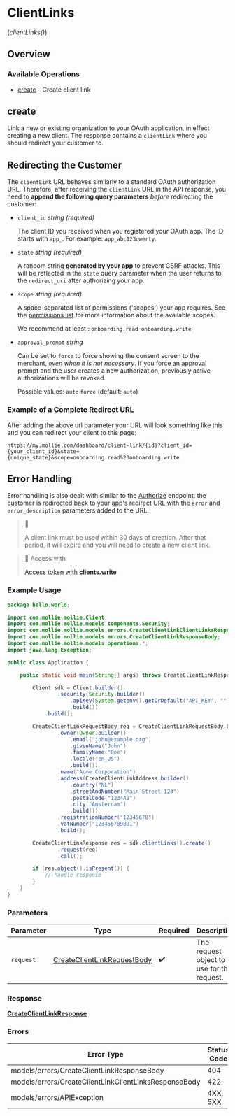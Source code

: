 # ClientLinks
(*clientLinks()*)

## Overview

### Available Operations

* [create](#create) - Create client link

## create

Link a new or existing organization to your OAuth application, in effect creating a new client. The response contains a `clientLink` where you should redirect your customer to.

## Redirecting the Customer

The `clientLink` URL behaves similarly to a standard OAuth authorization URL. Therefore, after receiving the `clientLink` URL in the API response, you need to **append the following query parameters** *before* redirecting the customer:

* `client_id` _string (required)_

  The client ID you received when you registered your OAuth app. The ID starts with `app_`. For example: `app_abc123qwerty`.

* `state` _string (required)_

  A random string **generated by your app** to prevent CSRF attacks. This will be reflected in the `state` query parameter when the user returns to the `redirect_uri` after authorizing your app.

* `scope` _string (required)_

  A space-separated list of permissions ('scopes') your app requires. See the [permissions list](https://docs.mollie.com/docs/connect-permissions) for more information about the available scopes.

  We recommend at least : `onboarding.read onboarding.write`

* `approval_prompt` _string_

  Can be set to `force` to force showing the consent screen to the merchant, *even when it is not necessary*. If you force an approval prompt and the user creates a new authorization, previously active authorizations will be revoked.

  Possible values: `auto` `force` (default: `auto`)

### Example of a Complete Redirect URL

After adding the above url parameter your URL will look something like this and you can redirect your client to this page:

``` https://my.mollie.com/dashboard/client-link/{id}?client_id={your_client_id}&state={unique_state}&scope=onboarding.read%20onboarding.write ```

## Error Handling

Error handling is also dealt with similar to the [Authorize](https://docs.mollie.com/reference/authorize) endpoint: the customer is redirected back to your app's redirect URL with the `error` and `error_description` parameters added to the URL.

> 🚧
>
> A client link must be used within 30 days of creation. After that period, it will expire and you will need to create a new client link.

> 🔑 Access with
>
> [Access token with **clients.write**](/reference/authentication)

### Example Usage

```java
package hello.world;

import com.mollie.mollie.Client;
import com.mollie.mollie.models.components.Security;
import com.mollie.mollie.models.errors.CreateClientLinkClientLinksResponseBody;
import com.mollie.mollie.models.errors.CreateClientLinkResponseBody;
import com.mollie.mollie.models.operations.*;
import java.lang.Exception;

public class Application {

    public static void main(String[] args) throws CreateClientLinkResponseBody, CreateClientLinkClientLinksResponseBody, Exception {

        Client sdk = Client.builder()
                .security(Security.builder()
                    .apiKey(System.getenv().getOrDefault("API_KEY", ""))
                    .build())
            .build();

        CreateClientLinkRequestBody req = CreateClientLinkRequestBody.builder()
                .owner(Owner.builder()
                    .email("john@example.org")
                    .givenName("John")
                    .familyName("Doe")
                    .locale("en_US")
                    .build())
                .name("Acme Corporation")
                .address(CreateClientLinkAddress.builder()
                    .country("NL")
                    .streetAndNumber("Main Street 123")
                    .postalCode("1234AB")
                    .city("Amsterdam")
                    .build())
                .registrationNumber("12345678")
                .vatNumber("123456789B01")
                .build();

        CreateClientLinkResponse res = sdk.clientLinks().create()
                .request(req)
                .call();

        if (res.object().isPresent()) {
            // handle response
        }
    }
}
```

### Parameters

| Parameter                                                                             | Type                                                                                  | Required                                                                              | Description                                                                           |
| ------------------------------------------------------------------------------------- | ------------------------------------------------------------------------------------- | ------------------------------------------------------------------------------------- | ------------------------------------------------------------------------------------- |
| `request`                                                                             | [CreateClientLinkRequestBody](../../models/operations/CreateClientLinkRequestBody.md) | :heavy_check_mark:                                                                    | The request object to use for the request.                                            |

### Response

**[CreateClientLinkResponse](../../models/operations/CreateClientLinkResponse.md)**

### Errors

| Error Type                                            | Status Code                                           | Content Type                                          |
| ----------------------------------------------------- | ----------------------------------------------------- | ----------------------------------------------------- |
| models/errors/CreateClientLinkResponseBody            | 404                                                   | application/hal+json                                  |
| models/errors/CreateClientLinkClientLinksResponseBody | 422                                                   | application/hal+json                                  |
| models/errors/APIException                            | 4XX, 5XX                                              | \*/\*                                                 |
